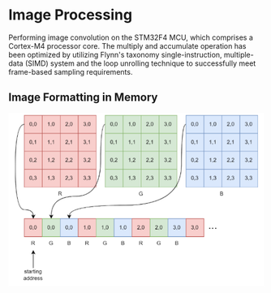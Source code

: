# Image Processing

Performing image convolution on the STM32F4 MCU, which comprises a Cortex-M4 processor core. The multiply and accumulate operation has been optimized by utilizing Flynn's taxonomy single-instruction, multiple-data (SIMD) system and the loop unrolling technique to successfully meet frame-based sampling requirements.

## Image Formatting in Memory
<img src="image_formatting.png" alt="Image Formatting" width="600">

